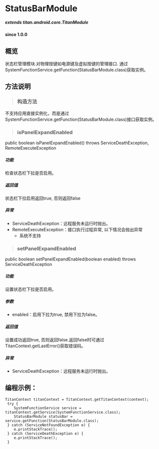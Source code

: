 # StatusBarModule

##### extends titan.android.core.TitanModule  #####
				
#### since 1.0.0 ####

## 概览

状态栏管理模块.对物理按键如电源键及虚拟按键的管理接口. 通过SystemFunctionService.getFunction(StatusBarModule.class)获取实例。

## 方法说明

> ### 构造方法

不支持应用直接实例化，而是通过SystemFunctionService.getFunction(StatusBarModule.class)接口获取实例。

> ### isPanelExpandEnabled

public boolean isPanelExpandEnabled() throws ServiceDeathException, RemoteExecuteException

##### 功能
检查状态栏下拉是否启用。

##### 返回值
状态栏下拉启用返回true, 否则返回false
	
##### 异常
* ServiceDeathException：远程服务未运行时抛出。
* RemoteExecuteException：接口执行过程异常, 以下情况会抛出异常
	- 系统不支持

> ### setPanelExpandEnabled

public boolean setPanelExpandEnabled(boolean enabled) throws ServiceDeathException

##### 功能
设置状态栏下拉是否启用。

##### 参数
* enabled：启用下拉为true, 禁用下拉为false。

##### 返回值  
设置成功返回true, 否则返回false.返回false时可通过 TitanContext.getLastError()获取错误码。
	
##### 异常
* ServiceDeathException：远程服务未运行时抛出。

## 编程示例：

```
TitanContext titanContext = TitanContext.getTitanContext(context);
 try {
 	SystemFunctionService service = titanContext.getService(SystemFunctionService.class);
 	StatusBarModule statusBar = service.getFunction(StatusBarModule.class);
 } catch (ServiceNotFoundException e) {
 	e.printStackTrace();
 } catch (ServiceDeathException e) {
 	e.printStackTrace();
 }
```